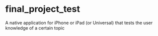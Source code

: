 # final_project_test
A native application for iPhone or iPad (or Universal) that tests the user knowledge of a certain topic
